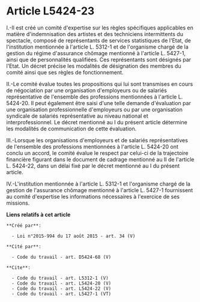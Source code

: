 # Article L5424-23

I.-Il est créé un comité d'expertise sur les règles spécifiques applicables en matière d'indemnisation des artistes et des
techniciens intermittents du spectacle, composé de représentants de services statistiques de l'Etat, de l'institution
mentionnée à l'article L. 5312-1 et de l'organisme chargé de la gestion du régime d'assurance chômage mentionné à l'article
L. 5427-1, ainsi que de personnalités qualifiées. Ces représentants sont désignés par l'Etat. Un décret précise les modalités
de désignation des membres du comité ainsi que ses règles de fonctionnement. 

II.-Le comité évalue toutes les propositions qui lui sont transmises en cours de négociation par une organisation
d'employeurs ou de salariés représentative de l'ensemble des professions mentionnées à l'article L. 5424-20. Il peut
également être saisi d'une telle demande d'évaluation par une organisation professionnelle d'employeurs ou par une
organisation syndicale de salariés représentative au niveau national et interprofessionnel. Le décret mentionné au I du
présent article détermine les modalités de communication de cette évaluation. 

III.-Lorsque les organisations d'employeurs et de salariés représentatives de l'ensemble des professions mentionnées à
l'article L. 5424-20 ont conclu un accord, le comité évalue le respect par celui-ci de la trajectoire financière figurant
dans le document de cadrage mentionné au II de l'article L. 5424-22, dans un délai fixé par le décret mentionné au I du
présent article. 

IV.-L'institution mentionnée à l'article L. 5312-1 et l'organisme chargé de la gestion de l'assurance chômage mentionné à
l'article L. 5427-1 fournissent au comité d'expertise les informations nécessaires à l'exercice de ses missions.

**Liens relatifs à cet article**

	**Créé par**:

	  - Loi n°2015-994 du 17 août 2015 - art. 34 (V)

	**Cité par**:

	  - Code du travail - art. D5424-68 (V)

	**Cite**:

	  - Code du travail - art. L5312-1 (V)
	  - Code du travail - art. L5424-20 (V)
	  - Code du travail - art. L5424-22 (V)
	  - Code du travail - art. L5427-1 (VT)
